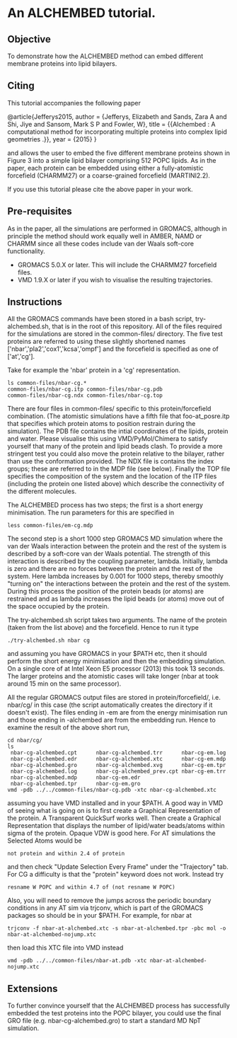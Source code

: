 # An ALCHEMBED tutorial.

## Objective

To demonstrate how the ALCHEMBED method can embed different membrane proteins into lipid bilayers. 

## Citing 

This tutorial accompanies the following paper

@article{Jefferys2015,
author = {Jefferys, Elizabeth and Sands, Zara A and Shi, Jiye and Sansom, Mark S P and Fowler, W},
title = {{Alchembed : A computational method for incorporating multiple proteins into complex lipid geometries .}},
year = {2015}
}

and allows the user to embed the five different membrane proteins shown in Figure 3 into a simple lipid bilayer comprising 512 POPC lipids. As in the paper, each protein can be embedded using either a fully-atomistic forcefield (CHARMM27) or a coarse-grained forcefield (MARTINI2.2).

If you use this tutorial please cite the above paper in your work.

## Pre-requisites

As in the paper, all the simulations are performed in GROMACS, although in principle the method should work equally well in AMBER, NAMD or CHARMM since all these codes include van der Waals soft-core functionality.

- GROMACS 5.0.X or later. This will include the CHARMM27 forcefield files.
- VMD 1.9.X or later if you wish to visualise the resulting trajectories.

## Instructions

All the GROMACS commands have been stored in a bash script, try-alchembed.sh, that is in the root of this repository. All of the files required for the simulations are stored in the common-files/ directory. The five test proteins are referred to using these slightly shortened names ['nbar','pla2','cox1','kcsa','ompf'] and the forcefield is specified as one of ['at','cg'].

Take for example the 'nbar' protein in a 'cg' representation. 

    ls common-files/nbar-cg.*
    common-files/nbar-cg.itp common-files/nbar-cg.pdb
    common-files/nbar-cg.ndx common-files/nbar-cg.top
 
There are four files in common-files/ specific to this protein/forcefield combination. (The atomistic simulations have a fifth file that foo-at_posre.itp that specifies which protein atoms to position restrain during the simulation). The PDB file contains the intial coordinates of the lipids, protein and water. Please visualise this using VMD/PyMol/Chimera to satisfy yourself that many of the protein and lipid beads clash. To provide a more stringent test you could also move the protein relative to the bilayer, rather than use the conformation provided. The NDX file is contains the index groups; these are referred to in the MDP file (see below). Finally the TOP file specifies the composition of the system and the location of the ITP files (including the protein one listed above) which describe the connectivity of the different molecules.

The ALCHEMBED process has two steps; the first is a short energy minimisation. The run parameters for this are specified in 

    less common-files/em-cg.mdp

The second step is a short 1000 step GROMACS MD simulation where the van der Waals interaction between the protein and the rest of the system is described by a soft-core van der Waals potential. The strength of this interaction is described by the coupling parameter, lambda. Initially, lambda is zero and there are no forces between the protein and the rest of the system. Here lambda increases by 0.001 for 1000 steps, thereby smoothly "turning on" the interactions between the protein and the rest of the system. During this process the position of the protein beads (or atoms) are restrained and as lambda increases the lipid beads (or atoms) move out of the space occupied by the protein.

The try-alchembed.sh script takes two arguments. The name of the protein (taken from the list above) and the forcefield. Hence to run it type

    ./try-alchembed.sh nbar cg

and assuming you have GROMACS in your $PATH etc, then it should perform the short energy minimisation and then the embedding simulation. On a single core of at Intel Xeon E5 processor (2013) this took 13 seconds. The larger proteins and the atomistic cases will take longer (nbar at took around 15 min on the same processor).

All the regular GROMACS output files are stored in protein/forcefield/, i.e. nbar/cg/ in this case (the script automatically creates the directory if it doesn't exist). The files ending in -em are from the energy minimisation run and those ending in -alchembed are from the embedding run. Hence to examine the result of the above short run,

    cd nbar/cg/
    ls
     nbar-cg-alchembed.cpt      nbar-cg-alchembed.trr      nbar-cg-em.log
     nbar-cg-alchembed.edr      nbar-cg-alchembed.xtc      nbar-cg-em.mdp
     nbar-cg-alchembed.gro      nbar-cg-alchembed.xvg      nbar-cg-em.tpr
     nbar-cg-alchembed.log      nbar-cg-alchembed_prev.cpt nbar-cg-em.trr
     nbar-cg-alchembed.mdp      nbar-cg-em.edr
     nbar-cg-alchembed.tpr      nbar-cg-em.gro
    vmd -pdb ../../common-files/nbar-cg.pdb -xtc nbar-cg-alchembed.xtc

assuming you have VMD installed and in your $PATH. A good way in VMD of seeing what is going on is to first create a Graphical Representation of the protein. A Transparent QuickSurf works well. Then create a Graphical Representation that displays the number of lipid/water beads/atoms within sigma of the protein. Opaque VDW is good here. For AT simulations the Selected Atoms would be

    not protein and within 2.4 of protein
 
and then check "Update Selection Every Frame" under the "Trajectory" tab. For CG a difficulty is that the "protein" keyword does not work. Instead try

    resname W POPC and within 4.7 of (not resname W POPC)

Also, you will need to remove the jumps across the periodic boundary conditions in any AT sim via trjconv, which is part of the GROMACS packages so should be in your $PATH. For example, for nbar at

    trjconv -f nbar-at-alchembed.xtc -s nbar-at-alchembed.tpr -pbc mol -o nbar-at-alchembed-nojump.xtc
 
then load this XTC file into VMD instead

    vmd -pdb ../../common-files/nbar-at.pdb -xtc nbar-at-alchembed-nojump.xtc 

## Extensions

To further convince yourself that the ALCHEMBED process has successfully embedded the test proteins into the POPC bilayer, you could use the final GRO file (e.g. nbar-cg-alchembed.gro) to start a standard MD NpT simulation.




